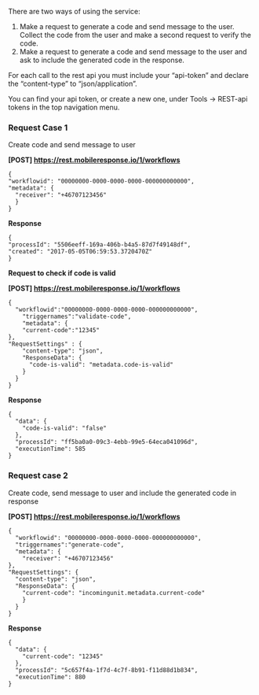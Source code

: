 There are two ways of using the service:

1. Make a request to generate a code and send message to the user. Collect the code from the
user and make a second request to verify the code.
2. Make a request to generate a code and send message to the user and ask to include the
generated code in the response.

For each call to the rest api you must include your “api-token” and declare the “content-type” to
“json/application”.

You can find your api token, or create a new one, under Tools -> REST-api tokens in the top navigation menu.

### Request Case 1

Create code and send message to user

**[POST] https://rest.mobileresponse.io/1/workflows**

```
{
"workflowid": "00000000-0000-0000-0000-000000000000",
"metadata": {
  "receiver": "+46707123456"
  }
}
```

**Response**

```
{
"processId": "5506eeff-169a-406b-b4a5-87d7f49148df",
"created": "2017-05-05T06:59:53.3720470Z"
}
```
**Request to check if code is valid**

**[POST] https://rest.mobileresponse.io/1/workflows**

```
{
  "workflowid":"00000000-0000-0000-0000-000000000000",
    "triggernames":"validate-code",
    "metadata": {
    "current-code":"12345"
},
"RequestSettings" : {
    "content-type": "json",
    "ResponseData": {
      "code-is-valid": "metadata.code-is-valid"
    }
  }
}
```

**Response**

```
{
  "data": {
    "code-is-valid": "false"
  },
  "processId": "ff5ba0a0-09c3-4ebb-99e5-64eca041096d",
  "executionTime": 585
}
```

### Request case 2

Create code, send message to user and include the generated code in response

**[POST] https://rest.mobileresponse.io/1/workflows**

```
{
  "workflowid": "00000000-0000-0000-0000-000000000000",
  "triggernames":"generate-code",
  "metadata": {
    "receiver": "+46707123456"
},
"RequestSettings": {
  "content-type": "json",
  "ResponseData": {
    "current-code": "incomingunit.metadata.current-code"
    }
  }
}
```

**Response**

```
{
  "data": {
    "current-code": "12345"
  },
  "processId": "5c657f4a-1f7d-4c7f-8b91-f11d88d1b834",
  "executionTime": 880
}
```
